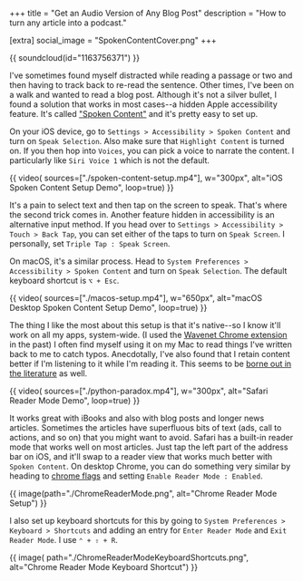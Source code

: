 +++
title = "Get an Audio Version of Any Blog Post"
description = "How to turn any article into a podcast."

[extra]
social_image = "SpokenContentCover.png"
+++

{{ soundcloud(id="1163756371") }}

I've sometimes found myself distracted while reading a passage or two and then
having to track back to re-read the sentence. Other times, I've been on a walk
and wanted to read a blog post. Although it's not a silver bullet,
I found a solution that works in most cases--a hidden Apple accessibility
feature. It's called
["Spoken Content"](https://support.apple.com/guide/iphone/spoken-content-iph96b214f0/ios)
and it's pretty easy to set up.

On your iOS device, go to `Settings > Accessibility > Spoken Content` and turn
on `Speak Selection`. Also make sure that `Highlight Content` is turned on.
If you then hop into `Voices`, you can pick a voice to narrate the content. I
particularly like `Siri Voice 1` which is not the default.

{{ video(
    sources=["./spoken-content-setup.mp4"],
    w="300px",
    alt="iOS Spoken Content Setup Demo",
    loop=true) }}

It's a pain to select text and then tap on the screen to speak. That's where the
second trick comes in. Another feature hidden in accessibility is an alternative
input method. If you head over to `Settings > Accessibility > Touch > Back Tap`,
you can set either of the taps to turn on `Speak Screen`. I personally, set
`Triple Tap : Speak Screen`.

On macOS, it's a similar process. Head to
`System Preferences > Accessibility > Spoken Content` and turn on
`Speak Selection`. The default keyboard shortcut is `⌥ + Esc`.

{{ video(
    sources=["./macos-setup.mp4"],
    w="650px",
    alt="macOS Desktop Spoken Content Setup Demo",
    loop=true) }}

The thing I like the most about this setup is that it's native--so I know it'll
work on all my apps, system-wide. (I used the
[Wavenet Chrome extension](https://chrome.google.com/webstore/detail/wavenet-for-chrome/iefankigbnlnlaolflbcopliocibkffc?hl=en)
in the past) I often find myself using it on my Mac to read things I've written
back to me to catch typos. Anecdotally, I've also found that I retain content
better if I'm listening to it while I'm reading it. This seems to be
[borne out in the literature](https://moritz.digital/reading/)
as well.

{{ video(
    sources=["./python-paradox.mp4"],
    w="300px",
    alt="Safari Reader Mode Demo",
    loop=true) }}

It works great with iBooks and also with blog posts and longer news articles.
Sometimes the articles have superfluous bits of text (ads, call to actions, and
so on) that you might want to avoid. Safari has a built-in reader mode that
works well on most articles. Just tap the left part of the address bar on iOS,
and it'll swap to a reader view that works much better with `Spoken Content`. On
desktop Chrome, you can do something very similar by heading to
[chrome flags](chrome://flags/) and setting `Enable Reader Mode : Enabled`.

{{ image(path="./ChromeReaderMode.png", alt="Chrome Reader Mode Setup") }}

I also set up keyboard shortcuts for this by going to
`System Preferences > Keyboard > Shortcuts` and adding an entry for
`Enter Reader Mode` and `Exit Reader Mode`. I use `⌃ + ⇧ + R`.

{{ image(
    path="./ChromeReaderModeKeyboardShortcuts.png",
    alt="Chrome Reader Mode Keyboard Shortcut") }}
